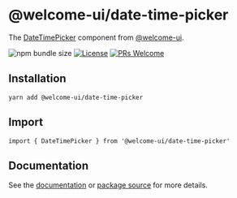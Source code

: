 # @welcome-ui/date-time-picker

The [DateTimePicker](http://welcome-ui.com/fields/date-time-picker) component from [@welcome-ui](http://welcome-ui.com).

![npm bundle size](https://img.shields.io/bundlephobia/minzip/@welcome-ui/date-time-picker) [![License](https://img.shields.io/npm/l/welcome-ui.svg)](https://github.com/WTTJ/welcome-ui/blob/master/LICENSE) [![PRs Welcome](https://img.shields.io/badge/PRs-welcome-mediumspringgreen.svg)](ttps://github.com/WTTJ/welcome-ui/blob/master/CONTRIBUTING.md)

## Installation

    yarn add @welcome-ui/date-time-picker

## Import

    import { DateTimePicker } from '@welcome-ui/date-time-picker'

## Documentation

See the [documentation](http://welcome-ui.com/fields/date-time-picker) or [package source](https://github.com/WTTJ/welcome-ui/tree/master/packages/DateTimePicker) for more details.
